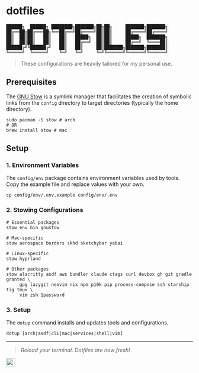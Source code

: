 # dotfiles

```text
██████╗  ██████╗ ████████╗███████╗██╗██╗     ███████╗███████╗
██╔══██╗██╔═══██╗╚══██╔══╝██╔════╝██║██║     ██╔════╝██╔════╝
██║  ██║██║   ██║   ██║   █████╗  ██║██║     █████╗  ███████╗
██║  ██║██║   ██║   ██║   ██╔══╝  ██║██║     ██╔══╝  ╚════██║
██████╔╝╚██████╔╝   ██║   ██║     ██║███████╗███████╗███████║
╚═════╝  ╚═════╝    ╚═╝   ╚═╝     ╚═╝╚══════╝╚══════╝╚══════╝
```

> These configurations are heavily tailored for my personal use.

## Prerequisites

The [GNU Stow](https://www.gnu.org/software/stow/manual/stow.html) is a symlink
manager that facilitates the creation of symbolic links from the `config`
directory to target directories (typically the home directory).

```shell
sudo pacman -S stow # arch
# OR
brew install stow # mac
```

## Setup

### 1. Environment Variables

The `config/env` package contains environment variables used by tools. Copy the
example file and replace values with your own.

```shell
cp config/env/.env.example config/env/.env
```

### 2. Stowing Configurations

```shell
# Essential packages
stow env bin gnustow

# Mac-specific
stow aerospace borders skhd sketchybar yabai

# Linux-specific
stow hyprland

# Other packages
stow alacritty asdf aws bundler claude ctags curl devbox gh git gradle granted \
     gpg lazygit neovim nix npm p10k pip process-compose ssh starship tig tmux \
     vim zsh 1password
```

### 3. Setup

The `dotup` command installs and updates tools and configurations.

```shell
dotup [arch|asdf|cli|mac|services|shell|vim]
```

---

> _Reload your terminal. Dotfiles are now fresh!_

<a href="https://hallaji.com">
  <img src="https://hallaji.com/assets/fav/fav.svg" widht="24" height="24">
</a>
